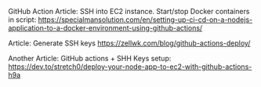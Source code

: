GitHub Action Article:
SSH into EC2 instance. Start/stop Docker containers in script:
https://specialmansolution.com/en/setting-up-ci-cd-on-a-nodejs-application-to-a-docker-environment-using-github-actions/

Article:
Generate SSH keys
https://zellwk.com/blog/github-actions-deploy/

Another Article:
GitHub actions + SHH Keys setup:
https://dev.to/stretch0/deploy-your-node-app-to-ec2-with-github-actions-h9a
